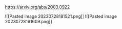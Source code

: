 https://arxiv.org/abs/2003.0922


![[Pasted image 20230728181521.png]]
![[Pasted image 20230728181609.png]]
